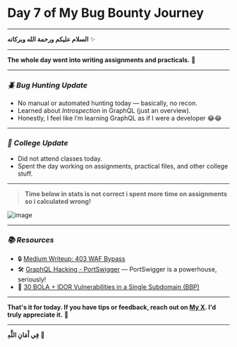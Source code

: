 # **Day 7 of My Bug Bounty Journey**
---

**السلام عليكم ورحمة الله وبركاته** ✨

---

**The whole day went into writing assignments and practicals.** 🥲

---

### ***🪲 Bug Hunting Update***
- No manual or automated hunting today — basically, no recon.
- Learned about *Introspection* in GraphQL (just an overview).
- Honestly, I feel like I’m learning GraphQL as if I were a developer 😂😂

---

### ***🏫 College Update***
- Did not attend classes today.
- Spent the day working on assignments, practical files, and other college stuff.

---
> **Time below in stats is not correct i spent more time on assignments so i calculated wrong!**

![image](https://github.com/user-attachments/assets/e97a2082-ddfb-45cc-9d9b-0ae19e0c70af)

---

### ***📚 Resources***
- 🔒 [Medium Writeup: 403 WAF Bypass](https://freedium.cfd/https://medium.com/bugbountywriteup/how-hackers-try-to-bypass-403-forbidden-pages-239c3f51a674)
- 🛠️ [GraphQL Hacking - PortSwigger](https://portswigger.net/web-security/graphql/what-is-graphql) — PortSwigger is a powerhouse, seriously!
- 🧠 [30 BOLA + IDOR Vulnerabilities in a Single Subdomain (BBP)](https://im4x.medium.com/discovered-30-bola-idor-vulnerabilities-in-a-single-subdomain-bbp-a382e4554e71)

---

**That's it for today. If you have tips or feedback, reach out on [My X](https://x.com/n4itr0_07). I'd truly appreciate it.** 🙏

---

**فِي أَمَانِ اللَّهِ** 🤲

